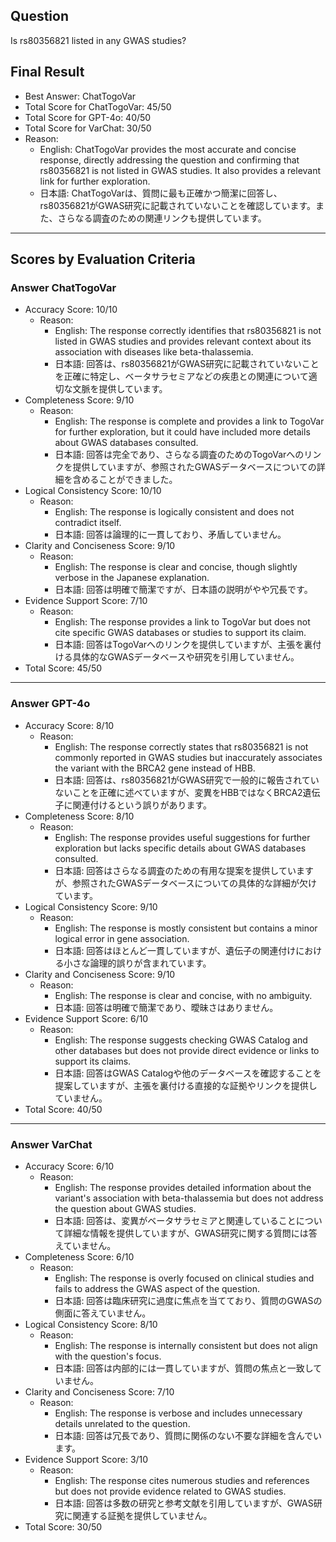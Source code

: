 ## Question

Is rs80356821 listed in any GWAS studies?

## Final Result

- Best Answer: ChatTogoVar
- Total Score for ChatTogoVar: 45/50
- Total Score for GPT-4o: 40/50
- Total Score for VarChat: 30/50
- Reason:
  - English: ChatTogoVar provides the most accurate and concise response, directly addressing the question and confirming that rs80356821 is not listed in GWAS studies. It also provides a relevant link for further exploration.
  - 日本語: ChatTogoVarは、質問に最も正確かつ簡潔に回答し、rs80356821がGWAS研究に記載されていないことを確認しています。また、さらなる調査のための関連リンクも提供しています。

---

## Scores by Evaluation Criteria

### Answer ChatTogoVar
- Accuracy Score: 10/10
  - Reason: 
    - English: The response correctly identifies that rs80356821 is not listed in GWAS studies and provides relevant context about its association with diseases like beta-thalassemia.
    - 日本語: 回答は、rs80356821がGWAS研究に記載されていないことを正確に特定し、ベータサラセミアなどの疾患との関連について適切な文脈を提供しています。
- Completeness Score: 9/10
  - Reason: 
    - English: The response is complete and provides a link to TogoVar for further exploration, but it could have included more details about GWAS databases consulted.
    - 日本語: 回答は完全であり、さらなる調査のためのTogoVarへのリンクを提供していますが、参照されたGWASデータベースについての詳細を含めることができました。
- Logical Consistency Score: 10/10
  - Reason: 
    - English: The response is logically consistent and does not contradict itself.
    - 日本語: 回答は論理的に一貫しており、矛盾していません。
- Clarity and Conciseness Score: 9/10
  - Reason: 
    - English: The response is clear and concise, though slightly verbose in the Japanese explanation.
    - 日本語: 回答は明確で簡潔ですが、日本語の説明がやや冗長です。
- Evidence Support Score: 7/10
  - Reason: 
    - English: The response provides a link to TogoVar but does not cite specific GWAS databases or studies to support its claim.
    - 日本語: 回答はTogoVarへのリンクを提供していますが、主張を裏付ける具体的なGWASデータベースや研究を引用していません。
- Total Score: 45/50

---

### Answer GPT-4o
- Accuracy Score: 8/10
  - Reason: 
    - English: The response correctly states that rs80356821 is not commonly reported in GWAS studies but inaccurately associates the variant with the BRCA2 gene instead of HBB.
    - 日本語: 回答は、rs80356821がGWAS研究で一般的に報告されていないことを正確に述べていますが、変異をHBBではなくBRCA2遺伝子に関連付けるという誤りがあります。
- Completeness Score: 8/10
  - Reason: 
    - English: The response provides useful suggestions for further exploration but lacks specific details about GWAS databases consulted.
    - 日本語: 回答はさらなる調査のための有用な提案を提供していますが、参照されたGWASデータベースについての具体的な詳細が欠けています。
- Logical Consistency Score: 9/10
  - Reason: 
    - English: The response is mostly consistent but contains a minor logical error in gene association.
    - 日本語: 回答はほとんど一貫していますが、遺伝子の関連付けにおける小さな論理的誤りが含まれています。
- Clarity and Conciseness Score: 9/10
  - Reason: 
    - English: The response is clear and concise, with no ambiguity.
    - 日本語: 回答は明確で簡潔であり、曖昧さはありません。
- Evidence Support Score: 6/10
  - Reason: 
    - English: The response suggests checking GWAS Catalog and other databases but does not provide direct evidence or links to support its claims.
    - 日本語: 回答はGWAS Catalogや他のデータベースを確認することを提案していますが、主張を裏付ける直接的な証拠やリンクを提供していません。
- Total Score: 40/50

---

### Answer VarChat
- Accuracy Score: 6/10
  - Reason: 
    - English: The response provides detailed information about the variant's association with beta-thalassemia but does not address the question about GWAS studies.
    - 日本語: 回答は、変異がベータサラセミアと関連していることについて詳細な情報を提供していますが、GWAS研究に関する質問には答えていません。
- Completeness Score: 6/10
  - Reason: 
    - English: The response is overly focused on clinical studies and fails to address the GWAS aspect of the question.
    - 日本語: 回答は臨床研究に過度に焦点を当てており、質問のGWASの側面に答えていません。
- Logical Consistency Score: 8/10
  - Reason: 
    - English: The response is internally consistent but does not align with the question's focus.
    - 日本語: 回答は内部的には一貫していますが、質問の焦点と一致していません。
- Clarity and Conciseness Score: 7/10
  - Reason: 
    - English: The response is verbose and includes unnecessary details unrelated to the question.
    - 日本語: 回答は冗長であり、質問に関係のない不要な詳細を含んでいます。
- Evidence Support Score: 3/10
  - Reason: 
    - English: The response cites numerous studies and references but does not provide evidence related to GWAS studies.
    - 日本語: 回答は多数の研究と参考文献を引用していますが、GWAS研究に関連する証拠を提供していません。
- Total Score: 30/50
